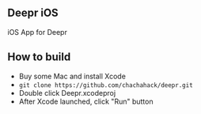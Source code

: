 Deepr iOS
---

iOS App for Deepr

## How to build

* Buy some Mac and install Xcode
* `git clone https://github.com/chachahack/deepr.git`
* Double click Deepr.xcodeproj
* After Xcode launched, click "Run" button
